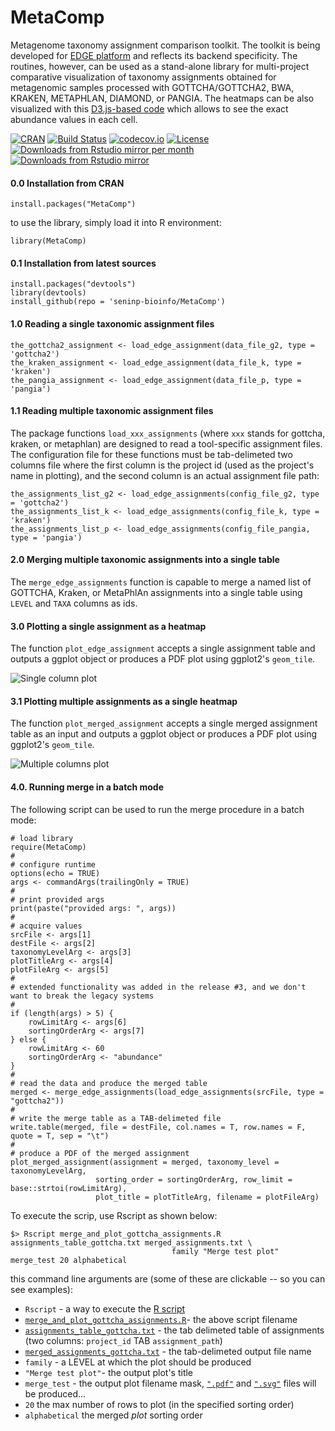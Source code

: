 # MetaComp

Metagenome taxonomy assignment comparison toolkit. The toolkit is being developed for [EDGE platform](https://github.com/LANL-Bioinformatics/EDGE) and reflects its backend specificity. The routines, however, can be used as a stand-alone library for multi-project comparative visualization of taxonomy assignments obtained for metagenomic samples processed with GOTTCHA/GOTTCHA2, BWA, KRAKEN, METAPHLAN, DIAMOND, or PANGIA. The heatmaps can be also visualized with this [D3.js-based code](https://github.com/seninp-bioinfo/d3heat) which allows to see the exact abundance values in each cell.

[![CRAN](http://www.r-pkg.org/badges/version/MetaComp)](https://cran.r-project.org/package=MetaComp)
[![Build Status](https://travis-ci.org/seninp-bioinfo/MetaComp.svg?branch=master)](https://travis-ci.org/seninp-bioinfo/MetaComp?branch=master)
[![codecov.io](http://codecov.io/github/seninp-bioinfo/MetaComp/coverage.svg?branch=master)](http://codecov.io/github/seninp-bioinfo/MetaComp?branch=master)
[![License](http://img.shields.io/:license-gpl2-green.svg)](http://www.gnu.org/licenses/gpl-2.0.html)
[![Downloads from Rstudio mirror per month](http://cranlogs.r-pkg.org/badges/MetaComp?color=brightgreen)](http://www.r-pkg.org/pkg/MetaComp)
[![Downloads from Rstudio mirror](http://cranlogs.r-pkg.org/badges/grand-total/MetaComp?color=brightgreen)](http://www.r-pkg.org/pkg/MetaComp)

#### 0.0 Installation from CRAN
    install.packages("MetaComp")
    
to use the library, simply load it into R environment:

    library(MetaComp)

#### 0.1 Installation from latest sources
    install.packages("devtools")
    library(devtools)
    install_github(repo = 'seninp-bioinfo/MetaComp')

#### 1.0 Reading a single taxonomic assignment files
    the_gottcha2_assignment <- load_edge_assignment(data_file_g2, type = 'gottcha2')
    the_kraken_assignment <- load_edge_assignment(data_file_k, type = 'kraken')
    the_pangia_assignment <- load_edge_assignment(data_file_p, type = 'pangia')
    
#### 1.1 Reading multiple taxonomic assignment files
The package functions `load_xxx_assignments` (where `xxx` stands for gottcha, kraken, or metaphlan) are designed to read a tool-specific assignment files. The configuration file for these functions must be tab-delimeted two columns file where the first column is the project id (used as the project's name in plotting), and the second column is an actual assignment file path:

    the_assignments_list_g2 <- load_edge_assignments(config_file_g2, type = 'gottcha2')
    the_assignments_list_k <- load_edge_assignments(config_file_k, type = 'kraken')
    the_assignments_list_p <- load_edge_assignments(config_file_pangia, type = 'pangia')

#### 2.0 Merging multiple taxonomic assignments into a single table
The `merge_edge_assignments` function is capable to merge a named list of GOTTCHA, Kraken, or MetaPhlAn assignments into a single table using `LEVEL` and `TAXA` columns as ids. 

#### 3.0 Plotting a single assignment as a heatmap
The function `plot_edge_assignment` accepts a single assignment table and outputs a ggplot object or produces a PDF plot using ggplot2's `geom_tile`.

![Single column plot](https://raw.githubusercontent.com/seninp-bioinfo/MetaComp/master/inst/site/test1.png)
    
#### 3.1 Plotting multiple assignments as a single heatmap
The function `plot_merged_assignment` accepts a single merged assignment table as an input and outputs a ggplot object or produces a PDF plot using ggplot2's `geom_tile`.

![Multiple columns plot](https://raw.githubusercontent.com/seninp-bioinfo/MetaComp/master/inst/site/test2.png)

#### 4.0. Running merge in a batch mode
The following script can be used to run the merge procedure in a batch mode: 
    
    # load library
    require(MetaComp)
    #
    # configure runtime
    options(echo = TRUE)
    args <- commandArgs(trailingOnly = TRUE)
    #
    # print provided args
    print(paste("provided args: ", args))
    #
    # acquire values
    srcFile <- args[1]
    destFile <- args[2]
    taxonomyLevelArg <- args[3]
    plotTitleArg <- args[4]
    plotFileArg <- args[5]
    #
    # extended functionality was added in the release #3, and we don't want to break the legacy systems
    #
    if (length(args) > 5) {
        rowLimitArg <- args[6]
        sortingOrderArg <- args[7]
    } else {
        rowLimitArg <- 60
        sortingOrderArg <- "abundance"
    }
    #
    # read the data and produce the merged table
    merged <- merge_edge_assignments(load_edge_assignments(srcFile, type = "gottcha2"))
    #
    # write the merge table as a TAB-delimeted file
    write.table(merged, file = destFile, col.names = T, row.names = F, quote = T, sep = "\t")
    #
    # produce a PDF of the merged assignment
    plot_merged_assignment(assignment = merged, taxonomy_level = taxonomyLevelArg,
                       sorting_order = sortingOrderArg, row_limit = base::strtoi(rowLimitArg),
                       plot_title = plotTitleArg, filename = plotFileArg)

    
To execute the scrip, use Rscript as shown below:

    $> Rscript merge_and_plot_gottcha_assignments.R assignments_table_gottcha.txt merged_assignments.txt \
                                        family "Merge test plot" merge_test 20 alphabetical
    
this command line arguments are (some of these are clickable -- so you can see examples):
* `Rscript` - a way to execute the [R script](https://stat.ethz.ch/R-manual/R-devel/library/utils/html/Rscript.html)
* [`merge_and_plot_gottcha_assignments.R`](https://raw.githubusercontent.com/seninp-bioinfo/MetaComp/master/inst/site/merge_and_plot_gottcha_assignments.R)- the above script filename
* [`assignments_table_gottcha.txt`](https://raw.githubusercontent.com/seninp-bioinfo/MetaComp/master/inst/site/assignments_table_gottcha.txt) - the tab delimeted table of assignments (two columns: `project_id` TAB `assignment_path`)
* [`merged_assignments_gottcha.txt`](https://raw.githubusercontent.com/seninp-bioinfo/MetaComp/master/inst/site/merged_assignments_gottcha.txt) - the tab-delimeted output file name
* `family` - a LEVEL at which the plot should be produced
* `"Merge test plot"`- the output plot's title
* `merge_test` - the output plot filename mask, [`".pdf"`](https://github.com/seninp-bioinfo/MetaComp/blob/master/inst/site/merge_gottcha_test.pdf) and [`".svg"`](https://github.com/seninp-bioinfo/MetaComp/blob/master/inst/site/merge_gottcha_test.svg) files will be produced...
* `20` the max number of rows to plot (in the specified sorting order)
* `alphabetical` the merged *plot* sorting order
